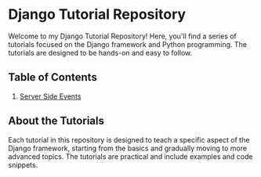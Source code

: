 # Django Tutorial Repository

Welcome to my Django Tutorial Repository! Here, you'll find a series of tutorials focused on the Django framework and Python programming. The tutorials are designed to be hands-on and easy to follow.

## Table of Contents

1. [Server Side Events](https://github.com/usmanmukhtar/Python-Practice/tree/main/DjangoTuts/sse)

## About the Tutorials

Each tutorial in this repository is designed to teach a specific aspect of the Django framework, starting from the basics and gradually moving to more advanced topics. The tutorials are practical and include examples and code snippets.
